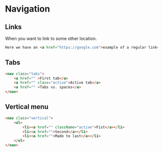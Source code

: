 # Navigation

## Links

When you want to link to some other location.

```html
Here we have an <a href="https://google.com">example of a regular link</a> and ont that <a href="https://google.com" target="blank">opens in a new window</a>.
```

## Tabs

```html
<nav class="tabs">
    <a href="" >First tab</a>
    <a href="" class="active">Active tab</a>
    <a href="" >Tabs vs. spaces</a>
</nav>
```


## Vertical menu


```html
<nav class="vertical">
    <ul>
        <li><a href="" className="active">Fist</a></li>
        <li><a href="">Second</a></li>
        <li><a href="">Made to last</a></li>
    </ul>
</nav>
```